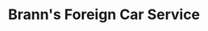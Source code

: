 ---
title: "Brann's Foreign Car Service"
url: /lufkin/branns-foreign-car-service/
shop: car repair
---